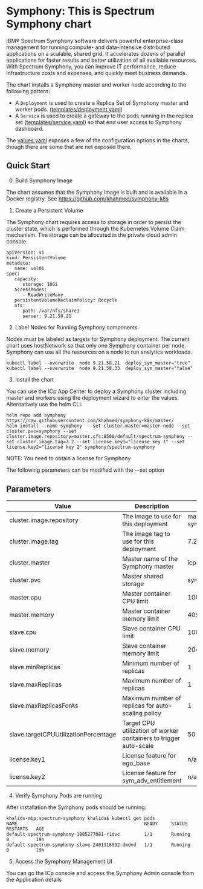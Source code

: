# Symphony: This is Spectrum Symphony chart

IBM® Spectrum Symphony software delivers powerful enterprise-class management for running compute- and data-intensive distributed applications on a scalable, shared grid. It accelerates dozens of parallel applications for faster results and better utilization of all available resources. With Spectrum Symphony, you can improve IT performance, reduce infrastructure costs and expenses, and quickly meet business demands.

The chart installs a Symphony master and worker node according to the following
pattern:

- A `Deployment` is used to create a Replica Set of Symphony master and worker pods.
  ([templates/deployment.yaml](templates/deployment.yaml))
- A `Service` is used to create a gateway to the pods running in the
  replica set ([templates/service.yaml](templates/svc.yaml)) so that end user
  access to Symphony dashboard.

The [values.yaml](values.yaml) exposes a few of the configuration options in the
charts, though there are some that are not exposed there.

Quick Start
-----------

0. Build Symphony Image

The chart assumes that the Symphony image is built and is available in a Docker registry. See https://github.com/khahmed/symphony-k8s

1. Create a Persistent Volume


The Symphony chart requires access to storage in order to persist the cluster state, which is performed through the Kubernetes Volume Claim mechanism. The storage can be allocated in the private cloud admin console.

~~~
apiVersion: v1
kind: PersistentVolume
metadata:
   name: vol01
spec:
   capacity:
      storage: 10Gi
   accessModes:
      - ReadWriteMany
   persistentVolumeReclaimPolicy: Recycle
   nfs:
      path: /var/nfs/share1
      server: 9.21.58.21

~~~

2.  Label Nodes for Running Symphony components

Nodes must be labeled as targets for Symphony deployment. The current chart uses hostNetwork so that only one Symphony container per node. Symphony can use all the resources on a node to run analytics workloads. 

~~~
kubectl label --overwrite  node 9.21.58.21  deploy_sym_master="true"
kubectl label --overwrite  node 9.21.58.33  deploy_sym_master="false"
~~~

3. Install the chart

You can use the  ICp App Center to deploy a Symphony cluster including master and workers using the deployment wizard
to enter the values. Alternatively use the helm CLI:

~~~
helm repo add symphony https://raw.githubusercontent.com/khahmed/symphony-k8s/master/
helm install --name symphony  --set cluster.master=master-node --set cluster.pvc=symphony --set cluster.image.repository=master.cfc:8500/default/spectrum-symphony --set cluster.image.tag=7.2 --set license.key1="license key 1" --set license.key2="license key 2" symphony/spectrum-symphony
~~~

NOTE: You need to obtain a license for Symphony 

The following parameters can be modified with the --set option

Parameters
----------


| Value                     | Description                                   | Default          |
|---------------------------|-----------------------------------------------|------------------|
| cluster.image.repository   | The image to use for this deployment          | master.cfc:8500/default/spectrum-symphony |
| cluster.image.tag          | The image tag to use for this deployment      | 7.2 |
| cluster.master             | Master name of the Symphony master | icp-worker1 |
| cluster.pvc                | Master shared storage | symphony |
| master.cpu                | Master container CPU limit      | 1000 |
| master.memory             | Master container memory limit      | 4096Mb |
| slave.cpu                 | Slave container CPU limit      | 1000 |
| slave.memory              | Slave container memory limit      | 2048Mb |
| slave.minReplicas         | Minimum number of replicas     | 1|
| slave.maxReplicas         | Maximum  number of replicas     | 1|
| slave.maxReplicasForAs   |  Maximum number of replicas for auto-scaling policy  | 1|
| slave.targetCPUUtilizationPercentage| Target CPU utilization of worker containers to trigger auto-scale   | 50|
| license.key1              | License feature for ego_base     | n/a |
| license.key2              | License feature for sym_adv_entitlement     | n/a |




4. Verify Symphony Pods are running

After installation the Symphony pods should be running:

~~~
khalids-mbp:spectrum-symphony khalida$ kubectl get pods
NAME                                               READY     STATUS    RESTARTS   AGE
default-spectrum-symphony-1885277081-r1dvc         1/1       Running   0          19h
default-spectrum-symphony-slave-2401316592-dmdvd   1/1       Running   0          19h
~~~

5. Access the Symphony Management UI

You can go the ICp console and access the Symphony Admin console from the Application details
